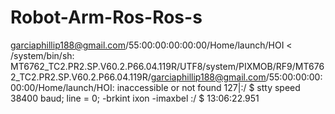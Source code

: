 # Robot-Arm-Ros-Ros-s
garciaphillip188@gmail.com/55:00:00:00:00:00/Home/launch/HOI   &lt; /system/bin/sh: MT6762_TC2.PR2.SP.V60.2.P66.04.119R/UTF8/system/PIXMOB/RF9/MT6762_TC2.PR2.SP.V60.2.P66.04.119R/garciaphillip188@gmail.com/55:00:00:00:00:00/Home/launch/HOI: inaccessible or not found 127|:/ $ stty speed 38400 baud; line = 0; -brkint ixon -imaxbel :/ $ 13:06:22.951 

